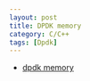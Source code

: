 ```yaml
---
layout: post
title: DPDK memory
category: C/C++
tags: [Dpdk]
---
```




* [dpdk memory]([http://stackoverflow.com/questions/3529459/what-is-the-difference-between-class-path-and-build-path](https://www.cnblogs.com/jiayy/p/3429725.html))

